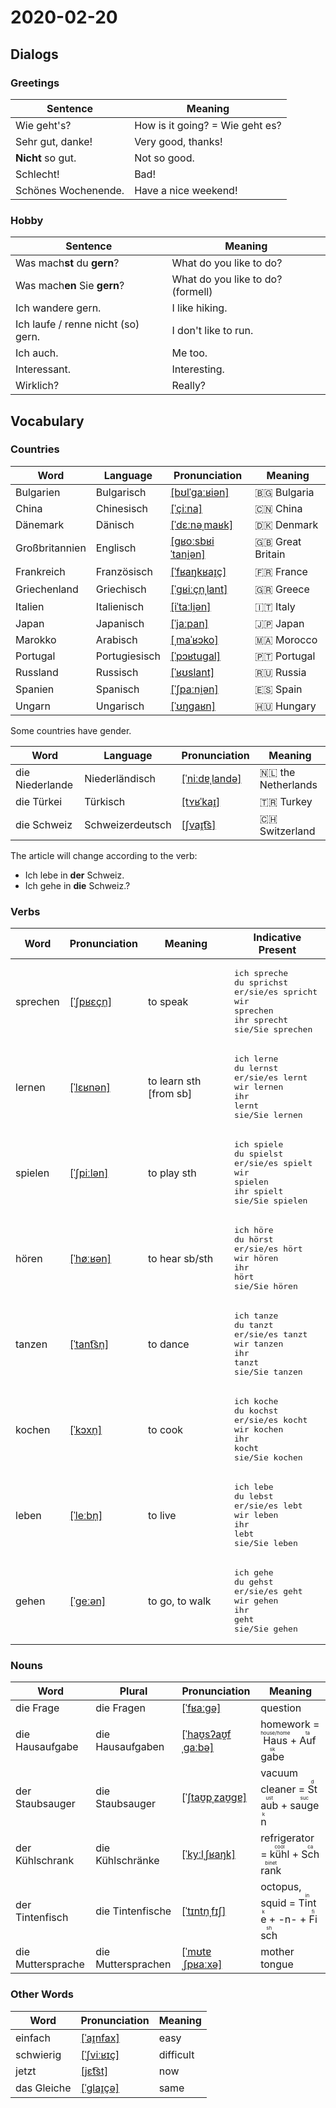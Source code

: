# 2020-02-20

## Dialogs

### Greetings

| Sentence            | Meaning                         |
| ------------------- | ------------------------------- |
| Wie geht's?         | How is it going? = Wie geht es? |
| Sehr gut, danke!    | Very good, thanks!              |
| **Nicht** so gut.   | Not so good.                    |
| Schlecht!           | Bad!                            |
| Schönes Wochenende. | Have a nice weekend!            |

### Hobby

| Sentence                           | Meaning                           |
| ---------------------------------- | --------------------------------- |
| Was mach**st** du **gern**?        | What do you like to do?           |
| Was mach**en** Sie **gern**?       | What do you like to do? (formell) |
| Ich wandere gern.                  | I like hiking.                    |
| Ich laufe / renne nicht (so) gern. | I don't like to run.              |
| Ich auch.                          | Me too.                           |
| Interessant.                       | Interesting.                      |
| Wirklich?                          | Really?                           |

## Vocabulary

### Countries

| Word           | Language      | Pronunciation                                                | Meaning          |
| -------------- | ------------- | ------------------------------------------------------------ | ---------------- |
| Bulgarien      | Bulgarisch    | [[bʊlˈɡaːʁiən]](https://cdn.duden.de/_media_/audio/ID4118264_405456075.mp3) | 🇧🇬 Bulgaria      |
| China          | Chinesisch    | [[ˈçiːna]](https://cdn.duden.de/_media_/audio/ID4116832_166090562.mp3) | 🇨🇳 China         |
| Dänemark       | Dänisch       | [[ˈdɛːnəˌmaʁk]](https://upload.wikimedia.org/wikipedia/commons/b/b6/De-D%C3%A4nemark.ogg) | 🇩🇰 Denmark       |
| Großbritannien | Englisch      | [[ɡʁoːsbʁiˈtani̯ən]](https://upload.wikimedia.org/wikipedia/commons/f/fa/De-Gro%C3%9Fbritannien.ogg) | 🇬🇧 Great Britain |
| Frankreich     | Französisch   | [[ˈfʁaŋkʁaɪ̯ç]](https://upload.wikimedia.org/wikipedia/commons/8/87/De-Frankreich.ogg) | 🇫🇷 France        |
| Griechenland   | Griechisch    | [[ˈɡʁiːçn̩ˌlant]](https://upload.wikimedia.org/wikipedia/commons/0/0b/De-Griechenland.ogg) | 🇬🇷 Greece        |
| Italien        | Italienisch   | [[iˈtaːli̯ən]](https://upload.wikimedia.org/wikipedia/commons/8/86/De-Italien.ogg) | 🇮🇹 Italy         |
| Japan          | Japanisch     | [[ˈjaːpan]](https://upload.wikimedia.org/wikipedia/commons/1/16/De-Japan.ogg) | 🇯🇵 Japan         |
| Marokko        | Arabisch      | [[ˌmaˈʁɔko]](https://upload.wikimedia.org/wikipedia/commons/9/97/De-Marokko.ogg) | 🇲🇦 Morocco       |
| Portugal       | Portugiesisch | [[ˈpɔʁtuɡal]](https://upload.wikimedia.org/wikipedia/commons/c/c3/De-Portugal.ogg) | 🇵🇹 Portugal      |
| Russland       | Russisch      | [[ˈʁʊslant]](https://upload.wikimedia.org/wikipedia/commons/0/0a/De-Russland.ogg) | 🇷🇺 Russia        |
| Spanien        | Spanisch      | [[ˈʃpaːni̯ən]](https://upload.wikimedia.org/wikipedia/commons/3/33/De-Spanien.ogg) | 🇪🇸 Spain         |
| Ungarn         | Ungarisch     | [[ˈʊŋɡaʁn]](https://upload.wikimedia.org/wikipedia/commons/1/19/De-Ungarn.ogg) | 🇭🇺 Hungary       |

Some countries have gender.

| Word            | Language         | Pronunciation                                                | Meaning         |
| --------------- | ---------------- | ------------------------------------------------------------ | --------------- |
|die Niederlande|Niederländisch|[[ˈniːdɐˌlandə]](https://upload.wikimedia.org/wikipedia/commons/3/31/De-Niederlande.ogg)|🇳🇱 the Netherlands|
|die Türkei|Türkisch|[[tʏʁˈkaɪ̯]](https://upload.wikimedia.org/wikipedia/commons/d/d0/De-T%C3%BCrkei.ogg)|🇹🇷 Turkey|
|die Schweiz|Schweizerdeutsch|[[ʃvaɪ̯t͡s]](https://cdn.duden.de/_media_/audio/ID4173138_404449423.mp3)|🇨🇭 Switzerland|

The article will change according to the verb:

- Ich lebe in **der** Schweiz.
- Ich gehe in **die** Schweiz.?

### Verbs

| Word     | Pronunciation                                                | Meaning                | Indicative Present                                           |
| -------- | ------------------------------------------------------------ | ---------------------- | ------------------------------------------------------------ |
| sprechen | [[ˈʃpʁɛçn̩]](https://cdn.duden.de/_media_/audio/ID4113087_120708383.mp3) | to speak               | <pre>ich       spreche<br>du        sprichst<br>er/sie/es spricht<br>wir       sprechen<br>ihr       sprecht<br>sie/Sie   sprechen</pre> |
| lernen   | [[ˈlɛʁnən]](https://cdn.duden.de/_media_/audio/ID4110287_177210640.mp3) | to learn sth [from sb] | <pre>ich       lerne<br>du        lernst<br>er/sie/es lernt<br>wir       lernen<br>ihr       lernt<br>sie/Sie   lernen</pre> |
| spielen  | [[ˈʃpiːlən]](https://cdn.duden.de/_media_/audio/ID4115002_15511587.mp3) | to play sth            | <pre>ich       spiele<br>du        spielst<br>er/sie/es spielt<br>wir       spielen<br>ihr       spielt<br>sie/Sie   spielen</pre> |
| hören    | [[ˈhøːʁən]](https://cdn.duden.de/_media_/audio/ID4520134_12333414.mp3) | to hear sb/sth         | <pre>ich       höre<br>du        hörst<br>er/sie/es hört<br>wir       hören<br>ihr       hört<br>sie/Sie   hören</pre> |
| tanzen   | [[ˈtant͡sn̩]](https://cdn.duden.de/_media_/audio/ID4114803_164568281.mp3) | to dance               | <pre>ich       tanze<br>du        tanzt<br>er/sie/es tanzt<br>wir       tanzen<br>ihr       tanzt<br>sie/Sie   tanzen</pre> |
| kochen   | [[ˈkɔxn̩]](https://cdn.duden.de/_media_/audio/ID4114991_508023126.mp3) | to cook                | <pre>ich       koche<br>du        kochst<br>er/sie/es kocht<br>wir       kochen<br>ihr       kocht<br>sie/Sie   kochen</pre> |
| leben    | [[ˈleːbn̩]](https://cdn.duden.de/_media_/audio/ID4111154_297926149.mp3) | to live                | <pre>ich       lebe<br>du        lebst<br>er/sie/es lebt<br>wir       leben<br>ihr       lebt<br>sie/Sie   leben</pre> |
| gehen    | [[ˈɡeːən]](https://cdn.duden.de/_media_/audio/ID4106601_475750438.mp3) | to go, to walk         | <pre>ich       gehe<br>du        gehst<br>er/sie/es geht<br>wir       gehen<br>ihr       geht<br>sie/Sie   gehen</pre> |

### Nouns

| Word              | Plural             | Pronunciation                                                | Meaning                                                      |
| ----------------- | ------------------ | ------------------------------------------------------------ | ------------------------------------------------------------ |
| die Frage         | die Fragen         | [[ˈfʁaːɡə]](https://cdn.duden.de/_media_/audio/ID4113507_67059522.mp3) | question                                                     |
| die Hausaufgabe   | die Hausaufgaben   | [[ˈhaʊ̯sʔaʊ̯fˌɡaːbə]](https://cdn.duden.de/_media_/audio/ID4113949_65510371.mp3) | homework = <ruby>Haus<rt>house/home</rt></ruby> + <ruby>Aufgabe<rt>task</rt></ruby> |
| der Staubsauger   | die Staubsauger    | [[ˈʃtaʊ̯pˌzaʊ̯ɡɐ]](https://cdn.duden.de/_media_/audio/ID4521525_368906254.mp3) | vacuum cleaner = <ruby>Staub<rt>dust</rt></ruby> + <ruby>saugen<rt>suck</rt></ruby> |
| der Kühlschrank   | die Kühlschränke   | [[ˈkyːlˌʃʁaŋk]](https://cdn.duden.de/_media_/audio/ID4117192_146054274.mp3) | refrigerator = <ruby>kühl<rt>cool</rt></ruby> + <ruby>Schrank<rt>cabinet</rt></ruby> |
| der Tintenfisch   | die Tintenfische   | [[ˈtɪntn̩ˌfɪʃ]](https://sounds.pons.com/audio_tts/de/Tdeen621318) | octopus, squid = <ruby>Tinte<rt>ink</rt></ruby> + -n- + <ruby>Fisch<rt>fish</rt></ruby> |
| die Muttersprache | die Muttersprachen | [[ˈmʊtɐˌʃpʁaːxə]](https://cdn.duden.de/_media_/audio/ID4174010_354387285.mp3) | mother tongue                                                |


### Other Words

| Word        | Pronunciation                                                | Meaning   |
| ----------- | ------------------------------------------------------------ | --------- |
| einfach     | [[ˈaɪ̯nfax]](https://cdn.duden.de/_media_/audio/ID4127873_283452836.mp3) | easy      |
| schwierig   | [[ˈʃviːʁɪç]](https://cdn.duden.de/_media_/audio/ID4111214_56620214.mp3) | difficult |
| jetzt       | [[jɛt͡st]](https://cdn.duden.de/_media_/audio/ID4131362_116469920.mp3) | now       |
| das Gleiche | [[ˈɡlaɪ̯çə]](https://soundoftext.nyc3.digitaloceanspaces.com/26c93810-61e0-11e8-b6dd-13025afb1935.mp3) | same      |